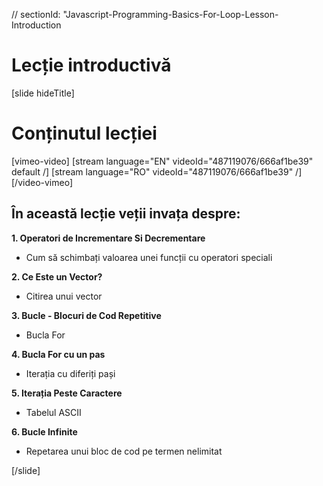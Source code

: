 // sectionId: "Javascript-Programming-Basics-For-Loop-Lesson-Introduction

# Lecție introductivă

[slide hideTitle]

# Conținutul lecției

[vimeo-video]
[stream language="EN" videoId="487119076/666af1be39" default /]
[stream language="RO" videoId="487119076/666af1be39"  /]
[/video-vimeo]



## În această lecție veții invața despre:

**1. Operatori de Incrementare Si Decrementare**
- Cum să schimbați valoarea unei funcții cu operatori speciali

**2. Ce Este un Vector?**
- Citirea unui vector

**3. Bucle - Blocuri de Cod Repetitive**
- Bucla For

**4. Bucla For cu un pas**
- Iterația cu diferiți pași

**5. Iterația Peste Caractere**
- Tabelul ASCII

**6. Bucle Infinite**
- Repetarea unui bloc de cod pe termen nelimitat



[/slide]